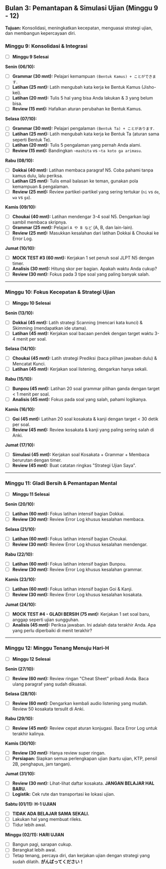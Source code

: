 ## **Bulan 3: Pemantapan & Simulasi Ujian (Minggu 9 - 12)**
**Tujuan:** Konsolidasi, meningkatkan kecepatan, menguasai strategi ujian, dan membangun kepercayaan diri.

### **Minggu 9: Konsolidasi & Integrasi**
- [ ] **Minggu 9 Selesai**

**Senin (06/10):**
- [ ] **Grammar (30 mnt):** Pelajari kemampuan `(Bentuk Kamus) + ことができます`.
- [ ] **Latihan (25 mnt):** Latih mengubah kata kerja ke Bentuk Kamus (Jisho-kei).
- [ ] **Latihan (20 mnt):** Tulis 5 hal yang bisa Anda lakukan & 3 yang belum bisa.
- [ ] **Review (15 mnt):** Hafalkan aturan perubahan ke Bentuk Kamus.

**Selasa (07/10):**
- [ ] **Grammar (30 mnt):** Pelajari pengalaman `(Bentuk Ta) + ことがあります`.
- [ ] **Latihan (25 mnt):** Latih mengubah kata kerja ke Bentuk Ta (aturan sama seperti Bentuk Te).
- [ ] **Latihan (20 mnt):** Tulis 5 pengalaman yang pernah Anda alami.
- [ ] **Review (15 mnt):** Bandingkan `~mashita` vs `~ta koto ga arimasu`.

**Rabu (08/10):**
- [ ] **Dokkai (40 mnt):** Latihan membaca paragraf N5. Coba pahami tanpa kamus dulu, lalu periksa.
- [ ] **Latihan (25 mnt):** Tulis email balasan ke teman, gunakan pola kemampuan & pengalaman.
- [ ] **Review (25 mnt):** Review partikel-partikel yang sering tertukar (`ni` vs `de`, `wa` vs `ga`).

**Kamis (09/10):**
- [ ] **Choukai (40 mnt):** Latihan mendengar 3-4 soal N5. Dengarkan lagi sambil membaca skripnya.
- [ ] **Grammar (25 mnt):** Pelajari `A や B など` (A, B, dan lain-lain).
- [ ] **Review (25 mnt):** Masukkan kesalahan dari latihan Dokkai & Choukai ke Error Log.

**Jumat (10/10):**
- [ ] **MOCK TEST #3 (60 mnt):** Kerjakan 1 set penuh soal JLPT N5 dengan timer.
- [ ] **Analisis (30 mnt):** Hitung skor per bagian. Apakah waktu Anda cukup?
- [ ] **Review (30 mnt):** Fokus pada 3 tipe soal yang paling banyak salah.

---

### **Minggu 10: Fokus Kecepatan & Strategi Ujian**
- [ ] **Minggu 10 Selesai**

**Senin (13/10):**
- [ ] **Dokkai (45 mnt):** Latih strategi Scanning (mencari kata kunci) & Skimming (mendapatkan ide utama).
- [ ] **Latihan (45 mnt):** Kerjakan soal bacaan pendek dengan target waktu 3-4 menit per soal.

**Selasa (14/10):**
- [ ] **Choukai (45 mnt):** Latih strategi Prediksi (baca pilihan jawaban dulu) & Mencatat Kunci.
- [ ] **Latihan (45 mnt):** Kerjakan soal listening, dengarkan hanya sekali.

**Rabu (15/10):**
- [ ] **Bunpou (45 mnt):** Latihan 20 soal grammar pilihan ganda dengan target < 1 menit per soal.
- [ ] **Analisis (45 mnt):** Fokus pada soal yang salah, pahami logikanya.

**Kamis (16/10):**
- [ ] **Goi (45 mnt):** Latihan 20 soal kosakata & kanji dengan target < 30 detik per soal.
- [ ] **Review (45 mnt):** Review kosakata & kanji yang paling sering salah di Anki.

**Jumat (17/10):**
- [ ] **Simulasi (45 mnt):** Kerjakan soal Kosakata + Grammar + Membaca berurutan dengan timer.
- [ ] **Review (45 mnt):** Buat catatan ringkas "Strategi Ujian Saya".

---

### **Minggu 11: Gladi Bersih & Pemantapan Mental**
- [ ] **Minggu 11 Selesai**

**Senin (20/10):**
- [ ] **Latihan (60 mnt):** Fokus latihan intensif bagian Dokkai.
- [ ] **Review (30 mnt):** Review Error Log khusus kesalahan membaca.

**Selasa (21/10):**
- [ ] **Latihan (60 mnt):** Fokus latihan intensif bagian Choukai.
- [ ] **Review (30 mnt):** Review Error Log khusus kesalahan mendengar.

**Rabu (22/10):**
- [ ] **Latihan (60 mnt):** Fokus latihan intensif bagian Bunpou.
- [ ] **Review (30 mnt):** Review Error Log khusus kesalahan grammar.

**Kamis (23/10):**
- [ ] **Latihan (60 mnt):** Fokus latihan intensif bagian Goi & Kanji.
- [ ] **Review (30 mnt):** Review Error Log khusus kesalahan kosakata.

**Jumat (24/10):**
- [ ] **MOCK TEST #4 - GLADI BERSIH (75 mnt):** Kerjakan 1 set soal baru, anggap seperti ujian sungguhan.
- [ ] **Analisis (45 mnt):** Periksa jawaban. Ini adalah data terakhir Anda. Apa yang perlu diperbaiki di menit terakhir?

---

### **Minggu 12: Minggu Tenang Menuju Hari-H**
- [ ] **Minggu 12 Selesai**

**Senin (27/10):**
- [ ] **Review (60 mnt):** Review ringan "Cheat Sheet" pribadi Anda. Baca ulang paragraf yang sudah dikuasai.

**Selasa (28/10):**
- [ ] **Review (60 mnt):** Dengarkan kembali audio listening yang mudah. Review 50 kosakata tersulit di Anki.

**Rabu (29/10):**
- [ ] **Review (45 mnt):** Review cepat aturan konjugasi. Baca Error Log untuk terakhir kalinya.

**Kamis (30/10):**
- [ ] **Review (30 mnt):** Hanya review super ringan.
- [ ] **Persiapan:** Siapkan semua perlengkapan ujian (kartu ujian, KTP, pensil 2B, penghapus, jam tangan).

**Jumat (31/10):**
- [ ] **Review (30 mnt):** Lihat-lihat daftar kosakata. **JANGAN BELAJAR HAL BARU.**
- [ ] **Logistik:** Cek rute dan transportasi ke lokasi ujian.

**Sabtu (01/11): H-1 UJIAN**
- [ ] **TIDAK ADA BELAJAR SAMA SEKALI.**
- [ ] Lakukan hal yang membuat rileks.
- [ ] Tidur lebih awal.

**Minggu (02/11): HARI UJIAN**
- [ ] Bangun pagi, sarapan cukup.
- [ ] Berangkat lebih awal.
- [ ] Tetap tenang, percaya diri, dan kerjakan ujian dengan strategi yang sudah dilatih. **がんばってください！**
